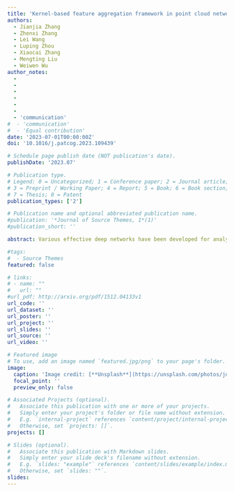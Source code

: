 ```yaml
---
title: 'Kernel-based feature aggregation framework in point cloud networks'
authors:
  - Jianjia Zhang
  - Zhenxi Zhang 
  - Lei Wang 
  - Luping Zhou 
  - Xiaocai Zhang 
  - Mengting Liu 
  - Weiwen Wu
author_notes:
  -
  -
  -
  -
  -
  -
  - 'communication'
#  - 'communication'
#  - 'Equal contribution'
date: '2023-07-01T00:00:00Z'
doi: '10.1016/j.patcog.2023.109439'

# Schedule page publish date (NOT publication's date).
publishDate: '2023.07'

# Publication type.
# Legend: 0 = Uncategorized; 1 = Conference paper; 2 = Journal article;
# 3 = Preprint / Working Paper; 4 = Report; 5 = Book; 6 = Book section;
# 7 = Thesis; 8 = Patent
publication_types: ['2']

# Publication name and optional abbreviated publication name.
#publication: '*Journal of Source Themes, 1*(1)'
#publication_short: ''

abstract: Various effective deep networks have been developed for analysis of 3D point clouds. One key step in these networks is to aggregate the features of orderless points into a compact representation for the cloud. As a typical order-invariant aggregation method, max-pooling has been widely applied. However, while enjoying simplicity and high efficiency, max-pooling does not fully exploit the feature information since it not only ignores the non-maximum elements in each feature dimension but also neglects the interactions between different dimensions. These drawbacks of max-pooling motivate us to explore advanced feature aggregation methods for 3D point cloud analysis. The desired advanced method should be capable of modeling richer information between the point features than max-pooling, and, at the same time, it can readily replace max-pooling without the need to modify other parts of the existing network architecture. To this end, this paper proposes a novel kernel-based feature aggregation framework for 3D point cloud analysis for the first time. The proposed method effectively considers all the elements in each dimension and models the nonlinear interactions between feature dimensions as complementary information to max-pooling. In addition, it is a plug-in module that can be integrated to many common networks as a replacement of max-pooling. Comprehensive experiments are conducted to demonstrate the consistently superior performance and high generality of the proposed method over max-pooling. Specifically, the proposed kernel-based feature aggregation framework consistently improves the max-pooling with three representative backbones of PointNet, DGCNN and PCT across four 3D point cloud based analysis tasks, including supervised 3D object classification, 3D part segmentation, indoor semantic segmentation and one additional unsupervised place retrieval task. Especially, it shows remarkable performance improvement over max-pooling in the unsupervised retrieval task, demonstrating its advantage in forming 3D point cloud representation.

#tags:
#  - Source Themes
featured: false

# links:
# - name: ""
#   url: ""
#url_pdf: http://arxiv.org/pdf/1512.04133v1
url_code: ''
url_dataset: ''
url_poster: ''
url_project: ''
url_slides: ''
url_source: ''
url_video: ''

# Featured image
# To use, add an image named `featured.jpg/png` to your page's folder.
image:
  caption: 'Image credit: [**Unsplash**](https://unsplash.com/photos/jdD8gXaTZsc)'
  focal_point: ''
  preview_only: false

# Associated Projects (optional).
#   Associate this publication with one or more of your projects.
#   Simply enter your project's folder or file name without extension.
#   E.g. `internal-project` references `content/project/internal-project/index.md`.
#   Otherwise, set `projects: []`.
projects: []

# Slides (optional).
#   Associate this publication with Markdown slides.
#   Simply enter your slide deck's filename without extension.
#   E.g. `slides: "example"` references `content/slides/example/index.md`.
#   Otherwise, set `slides: ""`.
slides:
---
```


